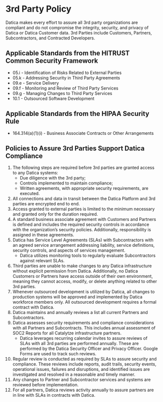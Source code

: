 # 3rd Party Policy

Datica makes every effort to assure all 3rd party organizations are compliant and do not compromise the integrity, security, and privacy of Datica or Datica Customer data. 3rd Parties include Customers, Partners, Subcontractors, and Contracted Developers.

## Applicable Standards from the HITRUST Common Security Framework

*  05.i - Identification of Risks Related to External Parties
*  05.k - Addressing Security in Third Party Agreements
*  09.e - Service Delivery
*  09.f - Monitoring and Review of Third Party Services
*  09.g - Managing Changes to Third Party Services
*  10.1 - Outsourced Software Development

## Applicable Standards from the HIPAA Security Rule

* 164.314(a)(1)(i) - Business Associate Contracts or Other Arrangements

## Policies to Assure 3rd Parties Support Datica Compliance

1. The following steps are required before 3rd parties are granted access to any Datica systems:
	* Due diligence with the 3rd party;
	* Controls implemented to maintain compliance;
	* Written agreements, with appropriate security requirements, are executed.
2. All connections and data in transit between the Datica Platform and 3rd parties are encrypted end to end.
3. Access granted to external parties is limited to the minimum necessary and granted only for the duration required.
4. A standard business associate agreement with Customers and Partners is defined and includes the required security controls in accordance with the organization’s security policies. Additionally, responsibility is assigned in these agreements.
5. Datica has Service Level Agreements (SLAs) with Subcontractors with an agreed service arrangement addressing liability, service definitions, security controls, and aspects of services management.
	* Datica utilizes monitoring tools to regularly evaluate Subcontractors against relevant SLAs.
7. Third parties are unable to make changes to any Datica infrastructure without explicit permission from Datica. Additionally, no Datica Customers or Partners have access outside of their own environment, meaning they cannot access, modify, or delete anything related to other 3rd parties.
8. Whenever outsourced development is utilized by Datica, all changes to production systems will be approved and implemented by Datica workforce members only. All outsourced development requires a formal contract with Datica.
9. Datica maintains and annually reviews a list all current Partners and Subcontractors.
10. Datica assesses security requirements and compliance considerations with all Partners and Subcontracts. This includes annual assessment of SOC2 Reports for all Catalytze infrastructure partners.
 	* Datica leverages recurring calendar invites to assure reviews of SLAs with all 3rd parties are performed annually. These are performed by the Datica Security Officer and Privacy Officer. Google Forms are used to track such reviews.
11. Regular review is conducted as required by SLAs to assure security and compliance. These reviews include reports, audit trails, security events, operational issues, failures and disruptions, and identified issues are investigated and resolved in a reasonable and timely manner.
13. Any changes to Partner and Subcontractor services and systems are reviewed before implementation.
14. For all partners, Datica reviews activity annually to assure partners are in line with SLAs in contracts with Datica.

